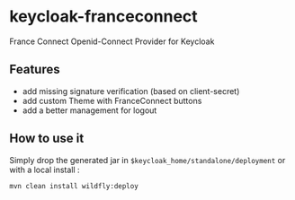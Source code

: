 # keycloak-franceconnect

France Connect Openid-Connect Provider for Keycloak

## Features

* add missing signature verification (based on client-secret)
* add custom Theme with FranceConnect buttons
* add a better management for logout

## How to use it

Simply drop the generated jar in `$keycloak_home/standalone/deployment`
or with a local install :

```
mvn clean install wildfly:deploy
```
